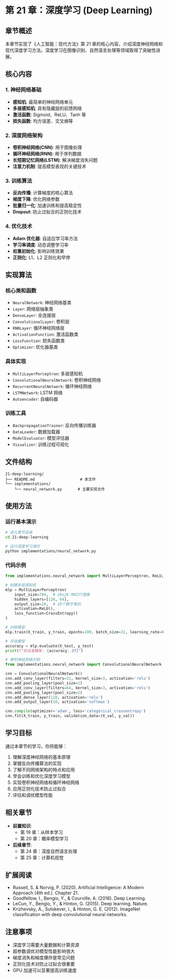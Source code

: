 # 第 21 章：深度学习 (Deep Learning)

## 章节概述

本章节实现了《人工智能：现代方法》第 21 章的核心内容，介绍深度神经网络和现代深度学习方法。深度学习在图像识别、自然语言处理等领域取得了突破性进展。

## 核心内容

### 1. 神经网络基础

- **感知机**: 最简单的神经网络单元
- **多层感知机**: 具有隐藏层的前馈网络
- **激活函数**: Sigmoid、ReLU、Tanh 等
- **损失函数**: 均方误差、交叉熵等

### 2. 深度网络架构

- **卷积神经网络(CNN)**: 用于图像处理
- **循环神经网络(RNN)**: 用于序列数据
- **长短期记忆网络(LSTM)**: 解决梯度消失问题
- **注意力机制**: 提高模型表现的关键技术

### 3. 训练算法

- **反向传播**: 计算梯度的核心算法
- **梯度下降**: 优化网络参数
- **批量归一化**: 加速训练和提高稳定性
- **Dropout**: 防止过拟合的正则化技术

### 4. 优化技术

- **Adam 优化器**: 自适应学习率方法
- **学习率调度**: 动态调整学习率
- **权重初始化**: 影响训练效果
- **正则化**: L1、L2 正则化和早停

## 实现算法

### 核心类和函数

- `NeuralNetwork`: 神经网络基类
- `Layer`: 网络层抽象类
- `DenseLayer`: 全连接层
- `ConvolutionalLayer`: 卷积层
- `RNNLayer`: 循环神经网络层
- `ActivationFunction`: 激活函数类
- `LossFunction`: 损失函数类
- `Optimizer`: 优化器基类

### 具体实现

- `MultiLayerPerceptron`: 多层感知机
- `ConvolutionalNeuralNetwork`: 卷积神经网络
- `RecurrentNeuralNetwork`: 循环神经网络
- `LSTMNetwork`: LSTM 网络
- `Autoencoder`: 自编码器

### 训练工具

- `BackpropagationTrainer`: 反向传播训练器
- `DataLoader`: 数据加载器
- `ModelEvaluator`: 模型评估器
- `Visualizer`: 训练过程可视化

## 文件结构

```
21-deep-learning/
├── README.md                    # 本文件
└── implementations/
    └── neural_network.py       # 主要实现文件
```

## 使用方法

### 运行基本演示

```bash
# 进入章节目录
cd 21-deep-learning

# 运行深度学习演示
python implementations/neural_network.py
```

### 代码示例

```python
from implementations.neural_network import MultiLayerPerceptron, ReLU, CrossEntropy

# 创建多层感知机
mlp = MultiLayerPerceptron(
    input_size=784,  # 28x28 MNIST图像
    hidden_layers=[128, 64],
    output_size=10,  # 10个数字类别
    activation=ReLU(),
    loss_function=CrossEntropy()
)

# 训练模型
mlp.train(X_train, y_train, epochs=100, batch_size=32, learning_rate=0.001)

# 评估模型
accuracy = mlp.evaluate(X_test, y_test)
print(f"测试准确率: {accuracy:.3f}")

# 卷积神经网络示例
from implementations.neural_network import ConvolutionalNeuralNetwork

cnn = ConvolutionalNeuralNetwork()
cnn.add_conv_layer(filters=32, kernel_size=3, activation='relu')
cnn.add_pooling_layer(pool_size=2)
cnn.add_conv_layer(filters=64, kernel_size=3, activation='relu')
cnn.add_pooling_layer(pool_size=2)
cnn.add_dense_layer(128, activation='relu')
cnn.add_output_layer(10, activation='softmax')

cnn.compile(optimizer='adam', loss='categorical_crossentropy')
cnn.fit(X_train, y_train, validation_data=(X_val, y_val))
```

## 学习目标

通过本章节的学习，你将能够：

1. 理解深度神经网络的基本原理
2. 掌握反向传播算法的实现
3. 了解不同网络架构的特点和应用
4. 学会训练和优化深度学习模型
5. 实现卷积神经网络和循环神经网络
6. 应用正则化技术防止过拟合
7. 评估和调优模型性能

## 相关章节

- **前置知识**:
  - 第 19 章：从样本学习
  - 第 20 章：概率模型学习
- **后续章节**:
  - 第 24 章：深度自然语言处理
  - 第 25 章：计算机视觉

## 扩展阅读

- Russell, S. & Norvig, P. (2020). Artificial Intelligence: A Modern Approach (4th ed.). Chapter 21.
- Goodfellow, I., Bengio, Y., & Courville, A. (2016). Deep Learning.
- LeCun, Y., Bengio, Y., & Hinton, G. (2015). Deep learning. Nature.
- Krizhevsky, A., Sutskever, I., & Hinton, G. E. (2012). ImageNet classification with deep convolutional neural networks.

## 注意事项

- 深度学习需要大量数据和计算资源
- 超参数调优对模型性能影响很大
- 梯度消失和梯度爆炸是常见问题
- 正则化技术对防止过拟合很重要
- GPU 加速可以显著提高训练速度
